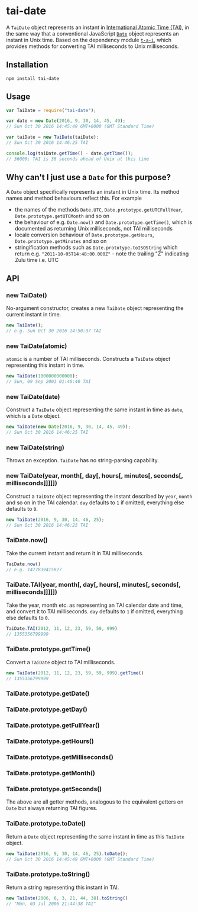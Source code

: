 # tai-date

A `TaiDate` object represents an instant in [International Atomic Time (TAI)](https://en.wikipedia.org/wiki/International_Atomic_Time), in the same way that a conventional JavaScript [`Date`](https://developer.mozilla.org/en/docs/Web/JavaScript/Reference/Global_Objects/Date) object represents an instant in Unix time. Based on the dependency module [`t-a-i`](https://github.com/ferno/t-a-i), which provides methods for converting TAI milliseconds to Unix milliseconds.

## Installation

```
npm install tai-date
```

## Usage

```javascript
var TaiDate = require("tai-date");

var date = new Date(2016, 9, 30, 14, 45, 49);
// Sun Oct 30 2016 14:45:49 GMT+0000 (GMT Standard Time)

var taiDate = new TaiDate(taiDate);
// Sun Oct 30 2016 14:46:25 TAI

console.log(taiDate.getTime() - date.getTime());
// 36000; TAI is 36 seconds ahead of Unix at this time
```

## Why can't I just use a `Date` for this purpose?

A `Date` object specifically represents an instant in Unix time. Its method names and method behaviours reflect this. For example

* the names of the methods `Date.UTC`, `Date.prototype.getUTCFullYear`, `Date.prototype.getUTCMonth` and so on
* the behaviour of e.g. `Date.now()` and `Date.prototype.getTime()`, which is documented as returning Unix milliseconds, not TAI milliseconds
* locale conversion behaviour of `Date.prototype.getHours`, `Date.prototype.getMinutes` and so on
* stringification methods such as `Date.prototype.toISOString` which return e.g. `"2011-10-05T14:48:00.000Z"` - note the trailing "Z" indicating Zulu time i.e. UTC

## API

### new TaiDate()
No-argument constructor, creates a new `TaiDate` object representing the current instant in time.
```javascript
new TaiDate();
// e.g. Sun Oct 30 2016 14:50:37 TAI
```

### new TaiDate(atomic)
`atomic` is a number of TAI milliseconds. Constructs a `TaiDate` object representing this instant in time.
```javascript
new TaiDate(1000000000000);
// Sun, 09 Sep 2001 01:46:40 TAI
```

### new TaiDate(date)
Construct a `TaiDate` object representing the same instant in time as `date`, which is a `Date` object.
```javascript
new TaiDate(new Date(2016, 9, 30, 14, 45, 49));
// Sun Oct 30 2016 14:46:25 TAI
```

### new TaiDate(string)
Throws an exception. `TaiDate` has no string-parsing capability.

### new TaiDate(year, month[, day[, hours[, minutes[, seconds[, milliseconds]]]]])
Construct a `TaiDate` object representing the instant described by `year`, `month` and so on in the TAI calendar. `day` defaults to `1` if omitted, everything else defaults to `0`.
```javascript
new TaiDate(2016, 9, 30, 14, 46, 25);
// Sun Oct 30 2016 14:46:25 TAI
```

### TaiDate.now()
Take the current instant and return it in TAI milliseconds.
```javascript
TaiDate.now()
// e.g. 1477839415827
```

### TaiDate.TAI(year, month[, day[, hours[, minutes[, seconds[, milliseconds]]]]])
Take the year, month etc. as representing an TAI calendar date and time, and convert it to TAI milliseconds. `day` defaults to `1` if omitted, everything else defaults to `0`.
```javascript
TaiDate.TAI(2012, 11, 12, 23, 59, 59, 999)
// 1355356799999
```

### TaiDate.prototype.getTime()
Convert a `TaiDate` object to TAI milliseconds.
```javascript
new TaiDate(2012, 11, 12, 23, 59, 59, 999).getTime()
// 1355356799999
```

### TaiDate.prototype.getDate()
### TaiDate.prototype.getDay()
### TaiDate.prototype.getFullYear()
### TaiDate.prototype.getHours()
### TaiDate.prototype.getMilliseconds()
### TaiDate.prototype.getMonth()
### TaiDate.prototype.getSeconds()

The above are all getter methods, analogous to the equivalent getters on `Date` but always returning TAI figures.

### TaiDate.prototype.toDate()
Return a `Date` object representing the same instant in time as this `TaiDate` object.
```javascript
new TaiDate(2016, 9, 30, 14, 46, 25).toDate();
// Sun Oct 30 2016 14:45:49 GMT+0000 (GMT Standard Time)
```

### TaiDate.prototype.toString()
Return a string representing this instant in TAI.
```javascript
new TaiDate(2006, 6, 3, 21, 44, 38).toString()
// "Mon, 03 Jul 2006 21:44:38 TAI"
```
